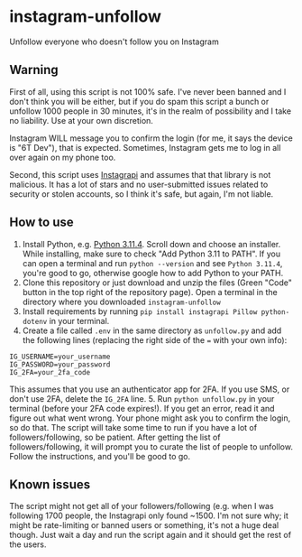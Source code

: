# instagram-unfollow
Unfollow everyone who doesn't follow you on Instagram


## Warning
First of all, using this script is not 100% safe. I've never been banned and I don't think you will be either, but if 
you do spam this script a bunch or unfollow 1000 people in 30 minutes, it's in the realm of possibility and I take no 
liability. Use at your own discretion.

Instagram WILL message you to confirm the login (for me, it says the device is "6T Dev"), that is expected. Sometimes, 
Instagram gets me to log in all over again on my phone too.

Second, this script uses [Instagrapi](https://github.com/adw0rd/instagrapi) and assumes that that library is not malicious. 
It has a lot of stars and no user-submitted issues related to security or stolen accounts, so I think it's safe, but again,
I'm not liable.

## How to use
1. Install Python, e.g. [Python 3.11.4](https://www.python.org/downloads/release/python-3114/). Scroll down and
choose an installer. While installing, make sure to check "Add Python 3.11 to PATH".
If you can open a terminal and run `python --version` and see `Python 3.11.4`, you're good to go, otherwise google
how to add Python to your PATH.
2. Clone this repository or just download and unzip the files (Green "Code" button in the top right of the repository 
page). Open a terminal in the directory where you downloaded `instagram-unfollow`
3. Install requirements by running `pip install instagrapi Pillow python-dotenv` in your terminal.
4. Create a file called `.env` in the same directory as `unfollow.py` and add the following lines (replacing the right
side of the `=` with your own info):
```
IG_USERNAME=your_username
IG_PASSWORD=your_password
IG_2FA=your_2fa_code
```

This assumes that you use an authenticator app for 2FA. If you use SMS, or don't use 2FA, delete the `IG_2FA` line.
5. Run `python unfollow.py` in your terminal (before your 2FA code expires!). If you get an error, read it and figure
out what went wrong. Your phone might ask you to confirm the login, so do that. The script will take some time
to run if you have a lot of followers/following, so be patient. After getting the list of followers/following, it will
prompt you to curate the list of people to unfollow. Follow the instructions, and you'll be good to go.

## Known issues
The script might not get all of your followers/following (e.g. when I was following 1700 people, the Instagrapi only
found ~1500. I'm not sure why; it might be rate-limiting or banned users or something, it's not a huge deal though.
Just wait a day and run the script again and it should get the rest of the users.